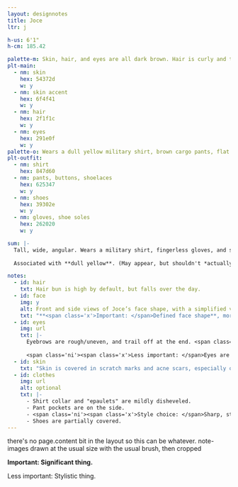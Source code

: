 ```yaml
---
layout: designnotes
title: Joce
ltr: j

h-us: 6'1"
h-cm: 185.42

palette-m: Skin, hair, and eyes are all dark brown. Hair is curly and tied in a bun.
plt-main:
  - nm: skin
    hex: 54372d
    w: y
  - nm: skin accent
    hex: 6f4f41
    w: y
  - nm: hair
    hex: 2f1f1c
    w: y
  - nm: eyes
    hex: 291e0f
    w: y
palette-o: Wears a dull yellow military shirt, brown cargo pants, flat hiking boots, and fingerless gloves.
plt-outfit:
  - nm: shirt
    hex: 847d60
  - nm: pants, buttons, shoelaces
    hex: 625347
    w: y
  - nm: shoes
    hex: 39302e
    w: y
  - nm: gloves, shoe soles
    hex: 262020
    w: y

sum: |-
  Tall, wide, angular. Wears a military shirt, fingerless gloves, and stern expression. Often carries a standoffish demeanor, and can appear imposing. Easily rattled, however, and noticeably so; prone to stuttering and bouts of agitated, repetitive motions (which often involve the hands).
  
  Associated with **dull yellow**. (May appear, but shouldn't *actually* be, green.)

notes:
  - id: hair
    txt: Hair bun is high by default, but falls over the day.
  - id: face
    img: y
    alt: Front and side views of Joce’s face shape, with a simplified version noted above.
    txt: "**<span class='x'>Important: </span>Defined face shape**, more squarish than triangular. The nose is just as pronounced, with a noticeable indent at the top and bump at the tip. <span class='ni'><span class='x'>Stylistic decision: </span>At most angles, I push the jaw out to exaggerate the angles.</span>"
  - id: eyes
    img: url
    txt: |-
      Eyebrows are rough/uneven, and trail off at the end. <span class='ni'><span class='x'>Personal technique: </span>I basically just scribble horizontally, erase a bit, then vertically erase & redraw a few stray lines at the outer end.</span>
      
      <span class='ni'><span class='x'>Less important: </span>Eyes are slightly "sunken;" I don't always draw this but think it makes her look more tired.</span>
  - id: skin
    txt: "Skin is covered in scratch marks and acne scars, especially on the arms, hands, and face. **<span class='x'>Important: </span>Hands are *always* a mess**, which the gloves don't fully hide; <span class='ni'>the rest I usually don't draw, for visual clarity.</span> Placement and patterning of all these marks isn't consistent."
  - id: clothes
    img: url
    alt: optional
    txt: |-
      - Shirt collar and "epaulets" are mildly disheveled.
      - Pant pockets are on the side.
      - <span class='ni'><span class='x'>Style choice: </span>Sharp, straight folds on the fabrics. Gloves are thicker.</span>
      - Shoes are partially covered.
---
```

there's no page.content bit in the layout so this can be whatever. note-images drawn at the usual size with the usual brush, then cropped

**<span class='x'>Important: </span>Significant thing.**

<span class='ni'><span class='x'>Less important: </span>Stylistic thing.</span>